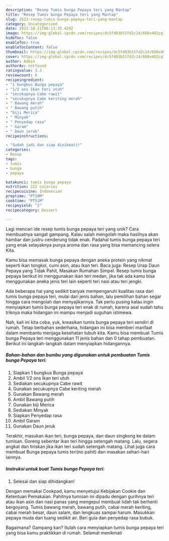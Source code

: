 ```yaml
---
description: "Resep Tumis bunga Pepaya teri yang Mantap"
title: "Resep Tumis bunga Pepaya teri yang Mantap"
slug: 2623-resep-tumis-bunga-pepaya-teri-yang-mantap
category: Uncategorized
date: 2022-10-21T06:13:35.429Z
image: https://img-global.cpcdn.com/recipes/dc5fd03b51fd2c14/680x482cq70/tumis-bunga-pepaya-teri-foto-resep-utama.jpg
hideToc: false
enableToc: true
enableTocContent: false
thumbnail: https://img-global.cpcdn.com/recipes/dc5fd03b51fd2c14/680x482cq70/tumis-bunga-pepaya-teri-foto-resep-utama.jpg
cover: https://img-global.cpcdn.com/recipes/dc5fd03b51fd2c14/680x482cq70/tumis-bunga-pepaya-teri-foto-resep-utama.jpg
author: Admin
authorAv: notfound
ratingvalue: 3.3
reviewcount: 6
recipeingredient:
- "1 bungkus Bunga pepaya"
- "1/2 ons Ikan teri utuh"
- "secukupnya Cabe rawit"
- "secukupnya Cabe keriting merah"
- " Bawang merah"
- " Bawang putih"
- "biji Merica"
- " Minyak"
- " Penyedap rasa"
- " Garam"
- " Daun jeruk"
recipeinstructions:

- "Sudah jadi dan siap dinikmati!"
categories:
- Resep
tags:
- tumis
- bunga
- pepaya

katakunci: tumis bunga pepaya 
nutrition: 222 calories
recipecuisine: Indonesian
preptime: "PT19M"
cooktime: "PT51M"
recipeyield: "2"
recipecategory: Dessert

---
```





Lagi mencari ide resep tumis bunga pepaya teri yang unik? Cara membuatnya sangat gampang. Kalau salah mengolah maka hasilnya akan hambar dan justru cenderung tidak enak. Padahal tumis bunga pepaya teri yang enak selayaknya punya aroma dan rasa yang bisa memancing selera Kita.





Kamu bisa memasak bunga pepaya dengan aneka protein yang nikmat seperti ikan tongkol, cumi asin, atau ikan teri. Baca juga: Resep Urap Daun Pepaya yang Tidak Pahit, Masakan Rumahan Simpel. Resep tumis bunga pepaya berikut ini menggunakan ikan teri medan, jika tak ada kamu bisa menggunakan aneka jenis teri lain seperti teri nasi atau teri jengki.

Ada beberapa hal yang sedikit banyak mempengaruhi kualitas rasa dari tumis bunga pepaya teri, mulai dari jenis bahan, lalu pemilihan bahan segar hingga cara mengolah dan menyajikannya. Tak perlu pusing kalau ingin menyiapkan tumis bunga pepaya teri enak di rumah, karena asal sudah tahu triknya maka hidangan ini mampu menjadi suguhan istimewa.






Nah, kali ini kita coba, yuk, kreasikan tumis bunga pepaya teri sendiri di rumah. Tetap berbahan sederhana, hidangan ini bisa memberi manfaat dalam membantu menjaga kesehatan tubuh kita. Kamu bisa membuat Tumis bunga Pepaya teri menggunakan 11 jenis bahan dan 0 tahap pembuatan. Berikut ini langkah-langkah dalam menyiapkan hidangannya.

<!--inarticleads1-->

##### Bahan-bahan dan bumbu yang digunakan untuk pembuatan Tumis bunga Pepaya teri:

1. Siapkan 1 bungkus Bunga pepaya
1. Ambil 1/2 ons Ikan teri utuh
1. Sediakan secukupnya Cabe rawit
1. Gunakan secukupnya Cabe keriting merah
1. Gunakan  Bawang merah
1. Ambil  Bawang putih
1. Gunakan biji Merica
1. Sediakan  Minyak
1. Siapkan  Penyedap rasa
1. Ambil  Garam
1. Gunakan  Daun jeruk


Terakhir, masukan ikan teri, bunga pepaya, dan daun singkong ke dalam tumisan. Goreng sebentar ikan teri hingga setengah matang. Lalu, segera angkat dan tiriskan jika ikan teri sudah setengah matang. Lihat juga cara membuat Bunga pepaya tumis teri(no pahit) dan masakan sehari-hari lainnya. 

<!--inarticleads2-->

##### Instruksi untuk buat Tumis bunga Pepaya teri:


1. Selesai dan siap dihidangkan!

Dengan memakai Cookpad, kamu menyetujui Kebijakan Cookie dan Ketentuan Pemakaian. Pahitnya tumisan ini dipadu dengan gurihnya teri atau ikan asin dan nasi panas yang mengepul membuat lidah tak berhenti bergoyang. Tumis bawang merah, bawang putih, cabai merah keriting, cabai merah besar, daun salam, dan lengkuas sampai harum. Masukkan pepaya muda dan tuang sedikit air. Beri gula dan penyedap rasa bubuk. 

Bagaimana? Gampang kan? Itulah cara menyiapkan tumis bunga pepaya teri yang bisa kamu praktikkan di rumah. Selamat menikmati
